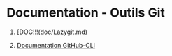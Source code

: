 # Documentation - Outils Git

1. [DOC!!!(doc/Lazygit.md)

2. [Documentation GitHub-CLI](doc/GH-CLI.md)
